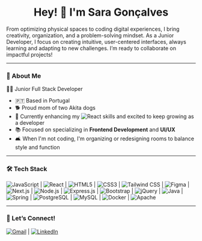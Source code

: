 <h1 align="center">
  <strong>Hey! 👋 I'm Sara Gonçalves</strong>
</h1>

From optimizing physical spaces to coding digital experiences, I bring creativity, organization, and a problem-solving mindset. As a Junior Developer, I focus on creating intuitive, user-centered interfaces, always learning and adapting to new challenges. I’m ready to collaborate on impactful projects!

---

### 🌟 About Me  

👩‍💻 Junior Full Stack Developer

- 🇵🇹 Based in Portugal 
- 🐕 Proud mom of two Akita dogs 
- 🌱 Currently enhancing my ![React](https://img.shields.io/badge/-React-61DAFB?logo=react&logoColor=white&style=flat) skills and excited to keep growing as a developer 
- 📚 Focused on specializing in **Frontend Development** and **UI/UX**
- 🛋️ When I'm not coding, I'm organizing or redesigning rooms to balance style and function

---

### 🛠 Tech Stack  

![JavaScript](https://img.shields.io/badge/-JavaScript-F7DF1E?logo=javascript&logoColor=black&style=flat) | 
![React](https://img.shields.io/badge/-React-61DAFB?logo=react&logoColor=white&style=flat) | 
![HTML5](https://img.shields.io/badge/-HTML5-E34F26?logo=html5&logoColor=white&style=flat) | 
![CSS3](https://img.shields.io/badge/-CSS3-1572B6?logo=css3&logoColor=white&style=flat) | 
![Tailwind CSS](https://img.shields.io/badge/-Tailwind%20CSS-38B2AC?logo=tailwindcss&logoColor=white&style=flat) |
![Figma](https://img.shields.io/badge/-Figma-F24E1E?logo=figma&logoColor=white&style=flat) | 
![Next.js](https://img.shields.io/badge/-Next.js-000000?logo=next.js&logoColor=white&style=flat) | 
![Node.js](https://img.shields.io/badge/-Node.js-339933?logo=node.js&logoColor=white&style=flat) | 
![Express.js](https://img.shields.io/badge/-Express.js-000000?logo=express&logoColor=white&style=flat) | 
![Bootstrap](https://img.shields.io/badge/-Bootstrap-563D7C?logo=bootstrap&logoColor=white&style=flat) | 
![jQuery](https://img.shields.io/badge/-jQuery-0769AD?logo=jquery&logoColor=white&style=flat) | 
![Java](https://img.shields.io/badge/-Java-007396?style=flat&logo=coffeescript&logoColor=white) | 
![Spring](https://img.shields.io/badge/-Spring-6DB33F?logo=spring&logoColor=white&style=flat) | 
![PostgreSQL](https://img.shields.io/badge/-PostgreSQL-336791?logo=postgresql&logoColor=white&style=flat) | 
![MySQL](https://img.shields.io/badge/-MySQL-4479A1?logo=mysql&logoColor=white&style=flat) | 
![Docker](https://img.shields.io/badge/-Docker-2496ED?logo=docker&logoColor=white&style=flat) | 
![Apache](https://img.shields.io/badge/-Apache-D22128?logo=apache&logoColor=white&style=flat)

---

### 🤝 Let’s Connect!  

[![Gmail](https://img.shields.io/badge/-Gmail-D14836?logo=gmail&logoColor=white&style=flat)](mailto:sara.goncalves.pro@gmail.com) | 
[![LinkedIn](https://img.shields.io/badge/-LinkedIn-0077B5?logo=linkedin&logoColor=white&style=flat)](https://www.linkedin.com/in/saragoncalvesdev/) 

